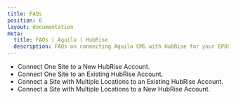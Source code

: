 ```yaml
---
title: FAQs
position: 6
layout: documentation
meta:
  title: FAQs | Aquila | HubRise
  description: FAQs on connecting Aquila CMS with HubRise for your EPOS to work with other apps as a cohesive whole. Connect apps and synchronise your data.
---
```


[comment]: # "FAQs to create"

- Connect One Site to a New HubRise Account.
- <Link to="/apps/aquila-cms/faqs/connect-site-to-existing-hubrise-account/">Connect One Site to an Existing HubRise Account.</Link>
- <Link to="/apps/aquila-cms/faqs/connect-site-with-multiple-locations-to-existing-hubrise-account/">Connect a Site with Multiple Locations to an Existing HubRise Account.</Link>
- Connect a Site with Multiple Locations to a New HubRise Account.
